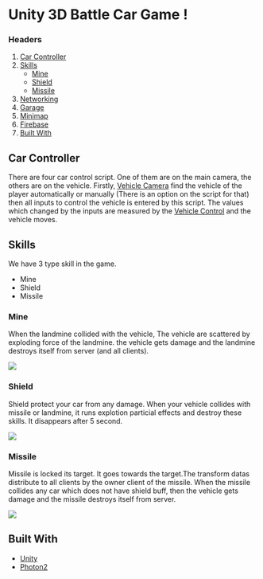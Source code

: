 # Unity 3D Battle Car Game !

### Headers
1. <a href="#car-controller">Car Controller</a>
2. <a href="#skills">Skills</a>
   * <a href="#mine">Mine</a>
   * <a href="#shield">Shield</a>
   * <a href="#missile">Missile</a>
4. <a href="#networking">Networking</a>
5. <a href="#garage">Garage</a>
6. <a href="#minimap">Minimap</a>
7. <a href="#firebase">Firebase</a>
8. <a href="#built-with">Built With</a>

## Car Controller

There are four car control script. One of them are on the main camera, the others are on the vehicle. Firstly, [Vehicle Camera](https://github.com/myanar7/experience1/edit/main/CarController/VehicleCamera.cs) find the vehicle of the player automatically or manually (There is an option on the script for that) then all inputs to control the vehicle is entered by this script. The values which changed by the inputs are measured by the [Vehicle Control](https://github.com/myanar7/experience1/edit/main/CarController/VehicleControl.cs) and the vehicle moves.

## Skills
We have 3 type skill in the game. 
* Mine
* Shield
* Missile
### Mine

When the landmine collided with the vehicle, The vehicle are scattered by exploding force of the landmine. the vehicle gets damage and the landmine destroys itself from server (and all clients).


![](ReadMeResources/Mine.gif)

### Shield

Shield protect your car from any damage. When your vehicle collides with missile or landmine, it runs explotion particial effects and destroy these skills. It disappears after 5 second.


![](ReadMeResources/Shield.gif)

### Missile

Missile is locked its target. It goes towards the target.The transform datas distribute to all clients by the owner client of the missile. When the missile collides any car which does not have shield buff, then the vehicle gets damage and the missile destroys itself from server. 


![](ReadMeResources/Missile.gif)

## Built With

* [Unity](https://unity.com/)
* [Photon2](https://www.photonengine.com/)

